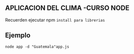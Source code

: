 ## APLICACION DEL CLIMA -CURSO NODE
Recuerden ejecutar npm ```install para librerias```

## Ejemplo 
```
node app -d "Guatemala"app.js
```